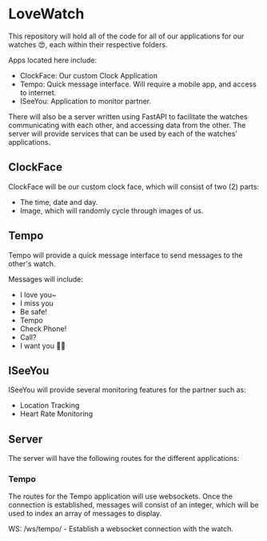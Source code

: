 # LoveWatch

This repository will hold all of the code for all of our applications for our watches 😍, each within their respective folders.

Apps located here include:

- ClockFace: Our custom Clock Application
- Tempo: Quick message interface. Will require a mobile app, and access to internet.
- ISeeYou: Application to monitor partner.

There will also be a server written using FastAPI to facilitate the watches communicating with each other, and accessing data from the other.
The server will provide services that can be used by each of the watches' applications.

## ClockFace

ClockFace will be our custom clock face, which will consist of two (2) parts:

- The time, date and day.
- Image, which will randomly cycle through images of us.

## Tempo

Tempo will provide a quick message interface to send messages to the other's watch.

Messages will include:

- I love you~
- I miss you
- Be safe!
- Tempo
- Check Phone!
- Call?
- I want you 🥴🥴

## ISeeYou

ISeeYou will provide several monitoring features for the partner such as:

- Location Tracking
- Heart Rate Monitoring

## Server
The server will have the following routes for the different applications:

### Tempo
The routes for the Tempo application will use websockets.
Once the connection is established, messages will consist of an integer, which will be used to index an array of messages to display.

WS: /ws/tempo/ - Establish a websocket connection with the watch.


